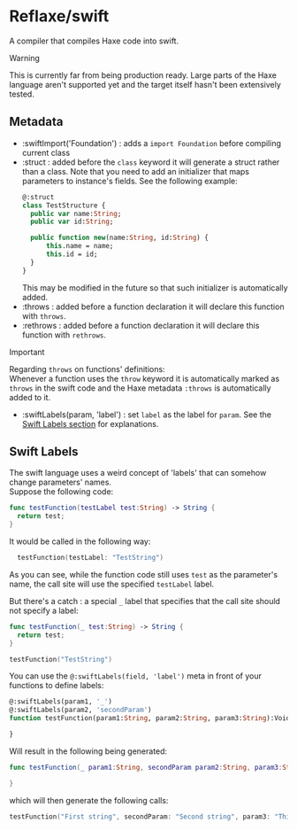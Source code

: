 # Reflaxe/swift

A compiler that compiles Haxe code into swift.

> [!WARNING]
> This is currently far from being production ready. Large parts of the Haxe language aren't supported yet and the target itself hasn't been extensively tested.

## Metadata

* :swiftImport('Foundation') : adds a `import Foundation` before compiling current class
* :struct : added before the `class` keyword it will generate a struct rather than a class. Note that you need to add an initializer that maps parameters to instance's fields. See the following example:  
  ```haxe
  @:struct 
  class TestStructure {
    public var name:String;
    public var id:String;

    public function new(name:String, id:String) {
        this.name = name;
        this.id = id;
    }
  }
  ```
  This may be modified in the future so that such initializer is automatically added.
* :throws : added before a function declaration it will declare this function with `throws`.
* :rethrows : added before a function declaration it will declare this function with `rethrows`.
> [!IMPORTANT]
> Regarding `throws` on functions' definitions:  
> Whenever a function uses the `throw` keyword it is automatically marked as `throws` in the swift code and the Haxe metadata `:throws` is automatically added to it.  
* :swiftLabels(param, 'label') : set `label` as the label for `param`. See the [Swift Labels section](#swift-labels) for explanations.

## <a name="swiftLabels"></a> Swift Labels
The swift language uses a weird concept of 'labels' that can somehow change parameters' names.  
Suppose the following code:

```swift
func testFunction(testLabel test:String) -> String {
  return test;
}
```

It would be called in the following way:
```swift
  testFunction(testLabel: "TestString")
```

As you can see, while the function code still uses `test` as the parameter's name, the call site will use the specified `testLabel` label.

But there's a catch : a special `_` label that specifies that the call site should not specify a label:

```swift
func testFunction(_ test:String) -> String {
  return test;
}

testFunction("TestString")
```

You can use the `@:swiftLabels(field, 'label')` meta in front of your functions to define labels:

```haxe
@:swiftLabels(param1, '_')
@:swiftLabels(param2, 'secondParam')
function testFunction(param1:String, param2:String, param3:String):Void {

}
```

Will result in the following being generated:

```swift
func testFunction(_ param1:String, secondParam param2:String, param3:String):Void {

}
```

which will then generate the following calls:

```swift
testFunction("First string", secondParam: "Second string", param3: "Third String")
```